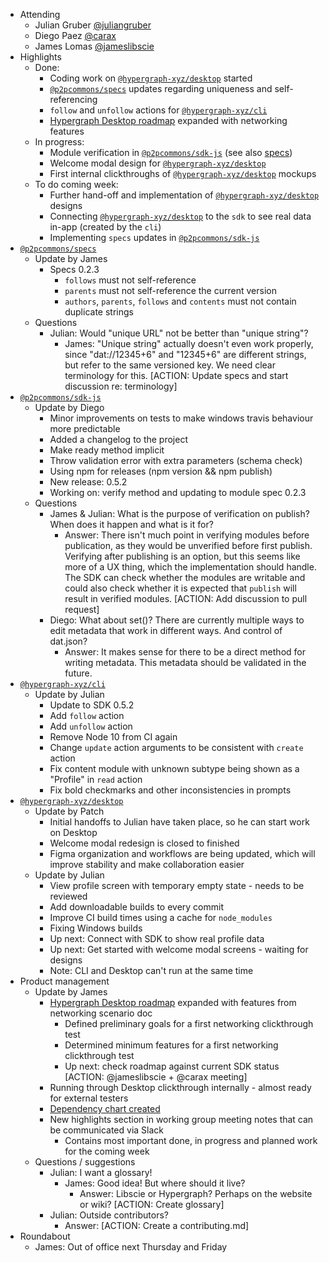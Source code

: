 -   Attending
    - Julian Gruber [@juliangruber](https://twitter.com/juliangruber)
    - Diego Paez [@carax](https://twitter.com/carax)
    - James Lomas [@jameslibscie](https://github.com/jameslibscie)
-   Highlights
    - Done:
        - Coding work on [`@hypergraph-xyz/desktop`](https://github.com/hypergraph-xyz/desktop) started
        - [`@p2pcommons/specs`](https://github.com/p2pcommons/specs) updates regarding uniqueness and self-referencing
        - `follow` and `unfollow` actions for [`@hypergraph-xyz/cli`](https://github.com/hypergraph-xyz/cli)
        - [Hypergraph Desktop roadmap](https://github.com/hypergraph-xyz/desktop/wiki/Roadmap) expanded with networking features
    - In progress:
        - Module verification in [`@p2pcommons/sdk-js`](https://github.com/p2pcommons/sdk-js) (see also [specs](https://github.com/p2pcommons/specs/blob/master/module.md#verification))
        - Welcome modal design for [`@hypergraph-xyz/desktop`](https://github.com/hypergraph-xyz/desktop)
        - First internal clickthroughs of [`@hypergraph-xyz/desktop`](https://github.com/hypergraph-xyz/desktop) mockups
    - To do coming week:
        - Further hand-off and implementation of [`@hypergraph-xyz/desktop`](https://github.com/hypergraph-xyz/desktop) designs
        - Connecting [`@hypergraph-xyz/desktop`](https://github.com/hypergraph-xyz/desktop) to the `sdk` to see real data in-app (created by the `cli`)
        - Implementing `specs` updates in [`@p2pcommons/sdk-js`](https://github.com/p2pcommons/sdk-js)
-   [`@p2pcommons/specs`](https://github.com/p2pcommons/specs)
    - Update by James
        - Specs 0.2.3
            - `follows` must not self-reference
            - `parents` must not self-reference the current version
            - `authors`, `parents`, `follows` and `contents` must not contain duplicate strings
    - Questions
        - Julian: Would "unique URL" not be better than "unique string"?
            - James: "Unique string" actually doesn't even work properly, since "dat://12345+6" and "12345+6" are different strings, but refer to the same versioned key. We need clear terminology for this. [ACTION: Update specs and start discussion re: terminology]
-   [`@p2pcommons/sdk-js`](https://github.com/p2pcommons/sdk-js)
    - Update by Diego
        - Minor improvements on tests to make windows travis behaviour more predictable
        - Added a changelog to the project
        - Make ready method implicit
        - Throw validation error with extra parameters (schema check)
        - Using npm for releases (npm version && npm publish)
        - New release: 0.5.2
        - Working on: verify method and updating to module spec 0.2.3
    - Questions
        - James & Julian: What is the purpose of verification on publish? When does it happen and what is it for?
            - Answer: There isn't much point in verifying modules before publication, as they would be unverified before first publish. Verifying after publishing is an option, but this seems like more of a UX thing, which the implementation should handle. The SDK can check whether the modules are writable and could also check whether it is expected that `publish` will result in verified modules. [ACTION: Add discussion to pull request]
        - Diego: What about set()? There are currently multiple ways to edit metadata that work in different ways. And control of dat.json?
            - Answer: It makes sense for there to be a direct method for writing metadata. This metadata should be validated in the future.
-   [`@hypergraph-xyz/cli`](https://github.com/hypergraph-xyz/cli)
    - Update by Julian
        - Update to SDK 0.5.2
        - Add `follow` action
        - Add `unfollow` action
        - Remove Node 10 from CI again
        - Change `update` action arguments to be consistent with `create` action
        - Fix content module with unknown subtype being shown as a "Profile" in `read` action
        - Fix bold checkmarks and other inconsistencies in prompts
-   [`@hypergraph-xyz/desktop`](https://github.com/hypergraph-xyz/desktop)
    - Update by Patch
        - Initial handoffs to Julian have taken place, so he can start work on Desktop
        - Welcome modal redesign is closed to finished
        - Figma organization and workflows are being updated, which will improve stability and make collaboration easier
    - Update by Julian
        - View profile screen with temporary empty state - needs to be reviewed
        - Add downloadable builds to every commit
        - Improve CI build times using a cache for `node_modules`
        - Fixing Windows builds
        - Up next: Connect with SDK to show real profile data
        - Up next: Get started with welcome modal screens - waiting for designs
        - Note: CLI and Desktop can't run at the same time
-   Product management
    - Update by James
        - [Hypergraph Desktop roadmap](https://github.com/hypergraph-xyz/desktop/wiki/Roadmap) expanded with features from networking scenario doc
            - Defined preliminary goals for a first networking clickthrough test
            - Determined minimum features for a first networking clickthrough test
            - Up next: check roadmap against current SDK status [ACTION: @jameslibscie + @carax meeting]
        - Running through Desktop clickthrough internally - almost ready for external testers
        - [Dependency chart created](https://github.com/libscie/business-plan/pull/9)
        - New highlights section in working group meeting notes that can be communicated via Slack
            - Contains most important done, in progress and planned work for the coming week
    - Questions / suggestions
        - Julian: I want a glossary!
            - James: Good idea! But where should it live?
                - Answer: Libscie or Hypergraph? Perhaps on the website or wiki? [ACTION: Create glossary]
        - Julian: Outside contributors?
            - Answer: [ACTION: Create a contributing.md]
- Roundabout
    - James: Out of office next Thursday and Friday
